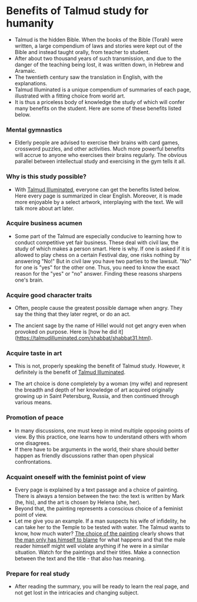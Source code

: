 # Benefits of Talmud study for humanity

* Talmud is the hidden Bible. When the books of the Bible (Torah)
were written, a large compendium of laws and stories were kept out of the
Bible and instead taught orally, from teacher to student.
* After about two thousand years of such transmission, and due to the danger of the teaching being lost,
it was written down, in Hebrew and Aramaic.
* The twentieth century saw the translation in English, with the explanations.
* Talmud Illuminated is a unique compendium of summaries of each page, illustrated with a fitting choice from world art.
* It is thus a priceless body of knowledge the study of which will confer many benefits on the student. Here 
are some of these benefits listed below.

### Mental gymnastics

* Elderly people are advised to exercise their brains with card games, crossword puzzles, and other activities.
Much more powerful benefits will accrue to anyone who exercises their brains regularly. The obvious parallel between
intellectual study and exercising in the gym tells it all.
  
### Why is this study possible?

* With [Talmud Illuminated](http://talmudilluminated.com/welcome.html), 
  everyone can get the benefits listed below. Here every page is summarized in clear English.
  Moreover, it is made more enjoyable by a select artwork, interplaying with the text. 
  We will talk more about art later.

### Acquire business acumen

* Some part of the Talmud are especially conducive to learning how to conduct competitive yet fair business. These
deal with civil law, the study of which makes a person smart. Here is why. If one is asked if it is allowed to play chess
on a certain Festival day, one risks nothing by answering "No!" But in civil law you have two parties to the lawsuit. "No"
for one is "yes" for the other one. Thus, you need to know the exact reason for the "yes" or "no" answer. Finding these
reasons sharpens one's brain.  

### Acquire good character traits

* Often, people cause the greatest possible damage when angry. They say the thing that they later regret, or do an act.
  
* The ancient sage by the name of Hillel would not get angry even when provoked on purpose. Here is [how he did it] (https://talmudilluminated.com/shabbat/shabbat31.html).

### Acquire taste in art

* This is not, properly speaking the benefit of Talmud study. However, it definitely is the
benefit of [Talmud Illuminated](http://talmudilluminated.com/welcome.html).
  
* The art choice is done completely by a woman (my wife) and represent the breadth and depth
of her knowledge of art acquired originally growing up in Saint Petersburg, Russia, and then
continued through various means.  

### Promotion of peace

* In many discussions, one must keep in mind multiple opposing points of view. By this practice,
one learns how to understand others with whom one disagrees. 
* If there have to be arguments in the world, their share should better happen as friendly discussions
rather than open physical confrontations.
  
### Acquaint oneself with the feminist point of view

* Every page is explained by a text passage and a choice of painting. There is always
a tension between the two: the text is written by Mark (he, his), and the art is
chosen by Helena (she, her).
* Beyond that, the painting represents a conscious choice of a feminist point of view.
* Let me give you an example. If a man suspects his wife of infidelity, he can take her to the Temple to
be tested with water. The Talmud wants to know, how much water? 
  [The choice of the painting](https://mkerzner.blogspot.com/2015/11/sotah-15-sacrifice-of-jealousy.html) clearly shows that [the man only has himself to blame](https://mkerzner.blogspot.com/2015/10/sotah-2-man-deserves-what-he-gets.html) for what happens and that
the male reader himself might well violate anything if he were in a similar situation. 
Watch for the paintings and their titles. Make a connection between the text and the title - that also has meaning.  

### Prepare for real study

* After reading the summary, you will be ready to learn the real page, and not get lost in the intricacies and changing subject.

